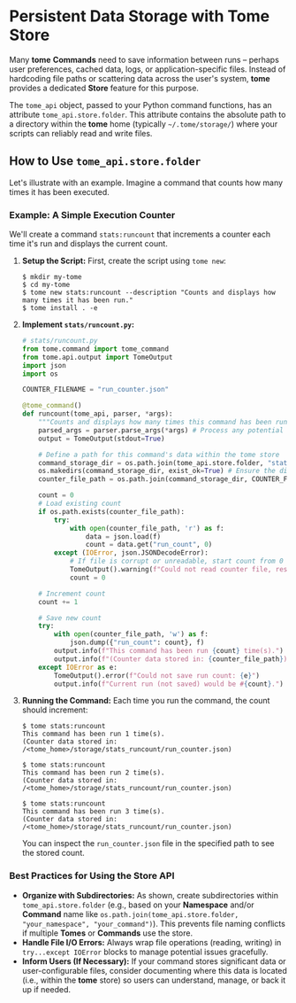 # Persistent Data Storage with Tome Store

Many **tome** **Commands** need to save information between runs – perhaps user
preferences, cached data, logs, or application-specific files. Instead of
hardcoding file paths or scattering data across the user's system, **tome**
provides a dedicated **Store** feature for this purpose.

The `tome_api` object, passed to your Python command functions, has an attribute
`tome_api.store.folder`. This attribute contains the absolute path to a
directory within the **tome** home (typically `~/.tome/storage/`) where your
scripts can reliably read and write files.

## How to Use `tome_api.store.folder`

Let's illustrate with an example. Imagine a command that counts how many times
it has been executed.

### Example: A Simple Execution Counter

We'll create a command `stats:runcount` that increments a counter each time it's
run and displays the current count.

1.  **Setup the Script:** First, create the script using `tome new`:

    ```console
    $ mkdir my-tome
    $ cd my-tome
    $ tome new stats:runcount --description "Counts and displays how many times it has been run."
    $ tome install . -e
    ```

2.  **Implement `stats/runcount.py`:**

    ```python
    # stats/runcount.py
    from tome.command import tome_command
    from tome.api.output import TomeOutput
    import json
    import os

    COUNTER_FILENAME = "run_counter.json"

    @tome_command()
    def runcount(tome_api, parser, *args):
        """Counts and displays how many times this command has been run."""
        parsed_args = parser.parse_args(*args) # Process any potential future args
        output = TomeOutput(stdout=True)

        # Define a path for this command's data within the tome store
        command_storage_dir = os.path.join(tome_api.store.folder, "stats_runcount")
        os.makedirs(command_storage_dir, exist_ok=True) # Ensure the directory exists
        counter_file_path = os.path.join(command_storage_dir, COUNTER_FILENAME)

        count = 0
        # Load existing count
        if os.path.exists(counter_file_path):
            try:
                with open(counter_file_path, 'r') as f:
                    data = json.load(f)
                    count = data.get("run_count", 0)
            except (IOError, json.JSONDecodeError):
                # If file is corrupt or unreadable, start count from 0
                TomeOutput().warning(f"Could not read counter file, resetting count.")
                count = 0

        # Increment count
        count += 1

        # Save new count
        try:
            with open(counter_file_path, 'w') as f:
                json.dump({"run_count": count}, f)
            output.info(f"This command has been run {count} time(s).")
            output.info(f"(Counter data stored in: {counter_file_path})")
        except IOError as e:
            TomeOutput().error(f"Could not save run count: {e}")
            output.info(f"Current run (not saved) would be #{count}.")
    ```

3.  **Running the Command:** Each time you run the command, the count should
    increment:

    ```console
    $ tome stats:runcount
    This command has been run 1 time(s).
    (Counter data stored in: /<tome_home>/storage/stats_runcount/run_counter.json)

    $ tome stats:runcount
    This command has been run 2 time(s).
    (Counter data stored in: /<tome_home>/storage/stats_runcount/run_counter.json)

    $ tome stats:runcount
    This command has been run 3 time(s).
    (Counter data stored in: /<tome_home>/storage/stats_runcount/run_counter.json)
    ```

    You can inspect the `run_counter.json` file in the specified path to see the
    stored count.

### Best Practices for Using the Store API

* **Organize with Subdirectories:** As shown, create subdirectories within
  `tome_api.store.folder` (e.g., based on your **Namespace** and/or **Command**
  name like `os.path.join(tome_api.store.folder, "your_namespace",
  "your_command")`). This prevents file naming conflicts if multiple **Tomes**
  or **Commands** use the store.
* **Handle File I/O Errors:** Always wrap file operations (reading, writing) in
  `try...except IOError` blocks to manage potential issues gracefully.
* **Inform Users (If Necessary):** If your command stores significant data or
  user-configurable files, consider documenting where this data is located
  (i.e., within the **tome** store) so users can understand, manage, or back it
  up if needed.
